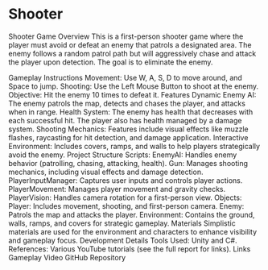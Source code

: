 # Shooter
Shooter Game
Overview
This is a first-person shooter game where the player must avoid or defeat an enemy that patrols a designated area. The enemy follows a random patrol path but will aggressively chase and attack the player upon detection. The goal is to eliminate the enemy.

Gameplay Instructions
Movement: Use W, A, S, D to move around, and Space to jump.
Shooting: Use the Left Mouse Button to shoot at the enemy.
Objective: Hit the enemy 10 times to defeat it.
Features
Dynamic Enemy AI: The enemy patrols the map, detects and chases the player, and attacks when in range.
Health System: The enemy has health that decreases with each successful hit. The player also has health managed by a damage system.
Shooting Mechanics: Features include visual effects like muzzle flashes, raycasting for hit detection, and damage application.
Interactive Environment: Includes covers, ramps, and walls to help players strategically avoid the enemy.
Project Structure
Scripts:
EnemyAI: Handles enemy behavior (patrolling, chasing, attacking, health).
Gun: Manages shooting mechanics, including visual effects and damage detection.
PlayerInputManager: Captures user inputs and controls player actions.
PlayerMovement: Manages player movement and gravity checks.
PlayerVision: Handles camera rotation for a first-person view.
Objects:
Player: Includes movement, shooting, and first-person camera.
Enemy: Patrols the map and attacks the player.
Environment: Contains the ground, walls, ramps, and covers for strategic gameplay.
Materials
Simplistic materials are used for the environment and characters to enhance visibility and gameplay focus.
Development Details
Tools Used: Unity and C#.
References:
Various YouTube tutorials (see the full report for links).
Links
Gameplay Video
GitHub Repository
